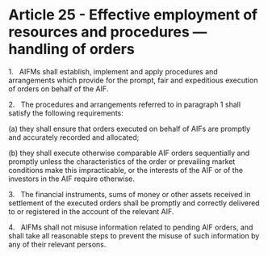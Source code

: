 # Article 25 - Effective employment of resources and procedures — handling of orders


1.   AIFMs shall establish, implement and apply procedures and arrangements which provide for the prompt, fair and expeditious execution of orders on behalf of the AIF.

2.   The procedures and arrangements referred to in paragraph 1 shall satisfy the following requirements:

(a) they shall ensure that orders executed on behalf of AIFs are promptly and accurately recorded and allocated;

(b) they shall execute otherwise comparable AIF orders sequentially and promptly unless the characteristics of the order or prevailing market conditions make this impracticable, or the interests of the AIF or of the investors in the AIF require otherwise.

3.   The financial instruments, sums of money or other assets received in settlement of the executed orders shall be promptly and correctly delivered to or registered in the account of the relevant AIF.

4.   AIFMs shall not misuse information related to pending AIF orders, and shall take all reasonable steps to prevent the misuse of such information by any of their relevant persons.
